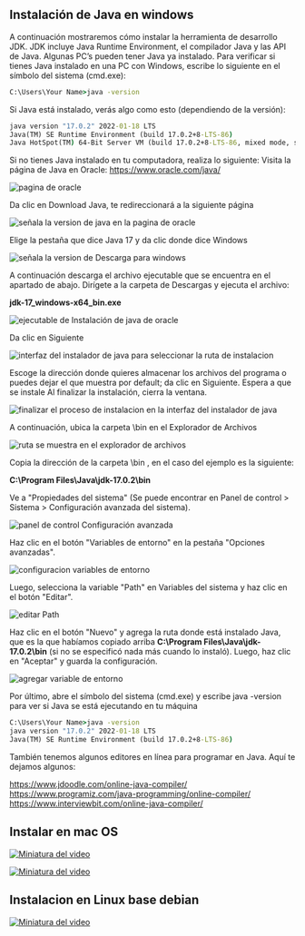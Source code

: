 ## Instalación de Java en windows
A continuación mostraremos cómo instalar la herramienta de desarrollo JDK.
 JDK
incluye Java Runtime Environment, el compilador Java y las API de Java.
Algunas PC’s pueden tener Java ya instalado. Para verificar si tienes Java instalado en
una PC con Windows, escribe lo siguiente en el símbolo del sistema (cmd.exe):

```cmd
C:\Users\Your Name>java -version
```

Si Java está instalado, verás algo como esto (dependiendo de la versión):

```cmd
java version "17.0.2" 2022-01-18 LTS
Java(TM) SE Runtime Environment (build 17.0.2+8-LTS-86)
Java HotSpot(TM) 64-Bit Server VM (build 17.0.2+8-LTS-86, mixed mode, sharing)
```


Si no tienes Java instalado en tu computadora, realiza lo siguiente:
Visita la página de Java en Oracle: https://www.oracle.com/java/

![pagina de oracle](./img_doc/6.png)

Da clic en Download Java, te redireccionará a la siguiente página

![señala la version de java en la pagina de oracle](./img_doc/7.png)

Elige la pestaña que dice Java 17 y da clic donde dice Windows

![señala la version de Descarga para windows](./img_doc/8.png)

A continuación descarga el archivo ejecutable que se encuentra en el apartado de abajo.
Dirígete a la carpeta de Descargas y ejecuta el archivo:

**jdk-17_windows-x64_bin.exe**


![ejecutable de Instalación de java de oracle](./img_doc/9.png)


Da clic en Siguiente

![interfaz del instalador de java para seleccionar la ruta de instalacion](./img_doc/10.png)

Escoge la dirección donde quieres almacenar los archivos del programa o puedes dejar
el que muestra por default; da clic en Siguiente. Espera a que se instale
Al finalizar la instalación, cierra la ventana.

![finalizar el proceso de instalacion en la interfaz del instalador de java](./img_doc/11.png)


A continuación, ubica la carpeta \bin en el Explorador de Archivos

![ruta se muestra en el explorador de archivos](./img_doc/12.png)


Copia la dirección de la carpeta \bin , en el caso del ejemplo es la siguiente:

**C:\Program Files\Java\jdk-17.0.2\bin**

Ve a "Propiedades del sistema" (Se puede encontrar en Panel de control > Sistema >
Configuración avanzada del sistema).

![panel de control Configuración avanzada](./img_doc/13.png)

Haz clic en el botón "Variables de entorno" en la pestaña "Opciones avanzadas".

![configuracion variables de entorno](./img_doc/14.png)

Luego, selecciona la variable "Path" en Variables del sistema y haz clic en el botón
"Editar".

![editar Path](./img_doc/15.png)

Haz clic en el botón "Nuevo" y agrega la ruta donde está instalado Java, que es la que
habíamos copiado arriba **C:\Program Files\Java\jdk-17.0.2\bin** (si no se especificó
nada más cuando lo instaló). Luego, haz clic en "Aceptar" y guarda la configuración.

![agregar variable de entorno](./img_doc/16.png)

Por último, abre el símbolo del sistema (cmd.exe) y escribe java -version para ver si Java
se está ejecutando en tu máquina


```cmd
C:\Users\Your Name>java -version
java version "17.0.2" 2022-01-18 LTS
Java(TM) SE Runtime Environment (build 17.0.2+8-LTS-86)
```
También tenemos algunos editores en línea para programar en Java. Aquí te dejamos algunos:

https://www.jdoodle.com/online-java-compiler/
https://www.programiz.com/java-programming/online-compiler/
https://www.interviewbit.com/online-java-compiler/


## Instalar en mac OS

[![Miniatura del video](https://img.youtube.com/vi/pShVlXCM75I/maxresdefault.jpg)](https://www.youtube.com/watch?v=pShVlXCM75I)

[![Miniatura del video](https://img.youtube.com/vi/47AeOQJCV6s/maxresdefault.jpg)](https://www.youtube.com/watch?v=47AeOQJCV6s)





## Instalacion en Linux base debian

[![Miniatura del video](https://img.youtube.com/vi/QauitHvQZHA/maxresdefault.jpg)](https://www.youtube.com/watch?v=QauitHvQZHA)

